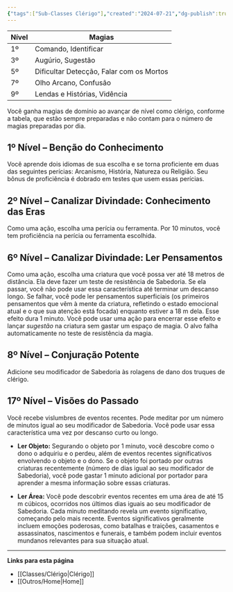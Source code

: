 ```yaml
---
{"tags":["Sub-Classes Clérigo"],"created":"2024-07-21","dg-publish":true,"permalink":"/classes/extras/clerigo/conhecimento/","dgPassFrontmatter":true}
---
```



| Nível | Magias                          |
|-------|---------------------------------|
| 1º    | Comando, Identificar             |
| 3º    | Augúrio, Sugestão                |
| 5º    | Dificultar Detecção, Falar com os Mortos |
| 7º    | Olho Arcano, Confusão            |
| 9º    | Lendas e Histórias, Vidência     |

Você ganha magias de domínio ao avançar de nível como clérigo, conforme a tabela, que estão sempre preparadas e não contam para o número de magias preparadas por dia.

## 1º Nível – Benção do Conhecimento  
Você aprende dois idiomas de sua escolha e se torna proficiente em duas das seguintes perícias: Arcanismo, História, Natureza ou Religião. Seu bônus de proficiência é dobrado em testes que usem essas perícias.

## 2º Nível – Canalizar Divindade: Conhecimento das Eras
Como uma ação, escolha uma perícia ou ferramenta. Por 10 minutos, você tem proficiência na perícia ou ferramenta escolhida.

## 6º Nível – Canalizar Divindade: Ler Pensamentos  
Como uma ação, escolha uma criatura que você possa ver até 18 metros de distância. Ela deve fazer um teste de resistência de Sabedoria. Se ela passar, você não pode usar essa característica até terminar um descanso longo. Se falhar, você pode ler pensamentos superficiais (os primeiros pensamentos que vêm à mente da criatura, refletindo o estado emocional atual e o que sua atenção está focada) enquanto estiver a 18 m dela. Esse efeito dura 1 minuto. Você pode usar uma ação para encerrar esse efeito e lançar *sugestão* na criatura sem gastar um espaço de magia. O alvo falha automaticamente no teste de resistência da magia.

## 8º Nível – Conjuração Potente  
Adicione seu modificador de Sabedoria às rolagens de dano dos truques de clérigo.

## 17º Nível – Visões do Passado  
Você recebe vislumbres de eventos recentes. Pode meditar por um número de minutos igual ao seu modificador de Sabedoria. Você pode usar essa característica uma vez por descanso curto ou longo.

- **Ler Objeto:** Segurando o objeto por 1 minuto, você descobre como o dono o adquiriu e o perdeu, além de eventos recentes significativos envolvendo o objeto e o dono. Se o objeto foi portado por outras criaturas recentemente (número de dias igual ao seu modificador de Sabedoria), você pode gastar 1 minuto adicional por portador para aprender a mesma informação sobre essas criaturas.

- **Ler Área:** Você pode descobrir eventos recentes em uma área de até 15 m cúbicos, ocorridos nos últimos dias iguais ao seu modificador de Sabedoria. Cada minuto meditando revela um evento significativo, começando pelo mais recente. Eventos significativos geralmente incluem emoções poderosas, como batalhas e traições, casamentos e assassinatos, nascimentos e funerais, e também podem incluir eventos mundanos relevantes para sua situação atual.

___
**Links para esta página**  
- [[Classes/Clérigo\|Clérigo]]
- [[Outros/Home\|Home]]
